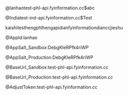 @lanhaotest-phl-api.fyinformation.cc$abc

@Indiatest-ind-api.fyinformation.cc$Test

kaishitesthengphlhengapidianfyinformationdianccjieshu

@AppId:lanhao

@AppSalt_Sandbox:DebgKIeRPfk4riWP

@AppSalt_Production:DebgKIeRPfk4riWP

@BaseUrl_Sandbox:test-phl-api.fyinformation.cc

@BaseUrl_Production:test-phl-api.fyinformation.cc

@AdjustToken:test-phl-api.fyinformation.cc

